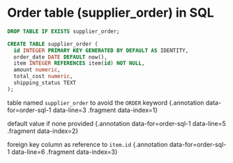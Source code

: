 # Order table (supplier_order) in SQL

<div class='row'>
<div class='cell-4'>

```sql {#order-sql-1}
DROP TABLE IF EXISTS supplier_order;

CREATE TABLE supplier_order (
  id INTEGER PRIMARY KEY GENERATED BY DEFAULT AS IDENTITY,
  order_date DATE DEFAULT now(),
  item INTEGER REFERENCES item(id) NOT NULL,
  amount numeric,
  total_cost numeric,
  shipping_status TEXT
);
```

</div>
<div class='cell-2 smallest'>

table named `supplier_order` to avoid the `ORDER` keyword {.annotation data-for=order-sql-1 data-line=3 .fragment data-index=1}

default value if none provided {.annotation data-for=order-sql-1 data-line=5 .fragment data-index=2}

foreign key column as reference to `item.id` {.annotation data-for=order-sql-1 data-line=6 .fragment data-index=3}

</div>
</div>